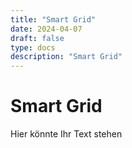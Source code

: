 ```yaml
---
title: "Smart Grid"
date: 2024-04-07
draft: false
type: docs
description: "Smart Grid"
---
```


# Smart Grid

Hier könnte Ihr Text stehen